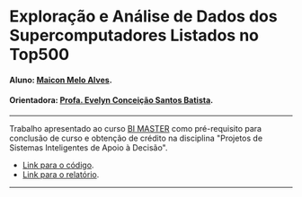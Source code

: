 <!-- antes de enviar a versão final, solicitamos que todos os comentários, colocados para orientação ao aluno, sejam removidos do arquivo -->

# Exploração e Análise de Dados dos Supercomputadores Listados no Top500

#### Aluno: [Maicon Melo Alves](https://github.com/maiconmelo).
#### Orientadora: [Profa. Evelyn Conceição Santos Batista](https://github.com/evysb).


---

Trabalho apresentado ao curso [BI MASTER](https://ica.puc-rio.ai/bi-master) como pré-requisito para conclusão de curso e obtenção de crédito na disciplina "Projetos de Sistemas Inteligentes de Apoio à Decisão".

- [Link para o código](https://github.com/maiconmelo/top500/tree/main/codigo). <!-- caso não aplicável, remover esta linha -->
- [Link para o relatório](https://github.com/maiconmelo/top500/blob/main/relatorio.md). <!-- caso não aplicável, remover esta linha -->


---

